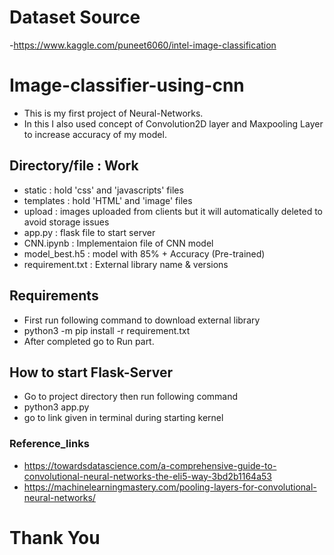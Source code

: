 # Dataset Source

-https://www.kaggle.com/puneet6060/intel-image-classification


# Image-classifier-using-cnn

- This is my first project of Neural-Networks.
- In this I also used concept of Convolution2D layer and Maxpooling Layer to increase accuracy of my model.


## Directory/file  : Work

- static : hold 'css' and 'javascripts' files
- templates : hold 'HTML' and 'image' files
- upload : images uploaded from clients but it will automatically  deleted to avoid storage issues
- app.py : flask file to start server
- CNN.ipynb : Implementaion file of CNN model
- model_best.h5 : model with 85% + Accuracy (Pre-trained)
- requirement.txt : External library name & versions


## Requirements

- First run following command to download external library
- python3 -m pip install -r requirement.txt
- After completed go to Run part.


## How to start Flask-Server

- Go to project directory then run following command
- python3 app.py
- go to link given in terminal during starting kernel


### Reference_links

- https://towardsdatascience.com/a-comprehensive-guide-to-convolutional-neural-networks-the-eli5-way-3bd2b1164a53
- https://machinelearningmastery.com/pooling-layers-for-convolutional-neural-networks/


# Thank You 

